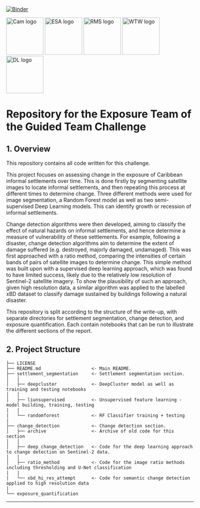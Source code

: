 [![Binder](https://mybinder.org/badge_logo.svg)](https://gesis.mybinder.org/binder/v2/gh/ai4er-cdt/gtc-exposure/1f788be0a0af2c1fbc93d899923c68750eaf2733)

<img width="100" alt="Cam logo" src=https://www.hoart.cam.ac.uk/images/university-of-cambridge-logo/image_preview>      <img width="100" alt="ESA logo" src="https://brand.esa.int/files/2020/05/ESA_logo_2020_Deep-scaled.jpg">        <img width="100" alt="RMS logo" src=https://www.burstorm.com/wp-content/uploads/RMS-logo-final.png>     <img width="100" alt="WTW logo" src=http://www.wtw-healthandbenefits.co.uk/wp-content/themes/pmi/images/oglogo.png>         <img width="100" alt="DL logo" src=https://i1.wp.com/roboticulized.com/wp-content/uploads/2020/03/descartes-labs-unveils-its-advanced-mineral-exploration-package.png>

# Repository for the Exposure Team of the Guided Team Challenge

## 1. Overview

This repository contains all code written for this challenge.

This project focuses on assessing change in the exposure of Caribbean informal settlements over time. This is done firstly by segmenting satellite images to locate informal settlements, and then repeating this process at different times to determine change. Three different methods were used for image segmentation, a Random Forest model as well as two semi-supervised Deep Learning models. This can identify growth or recession of informal settlements. 

Change detection algorithms were then developed, aiming to classify the effect of natural hazards on informal settlements, and hence determine a measure of vulnerability of these settlements. For example, following a disaster, change detection algorithms aim to determine the extent of damage suffered (e.g. destroyed, majorly damaged, undamaged). This was first approached with a ratio method, comparing the intensities of certain bands of pairs of satellite images to determine change. This simple method was built upon with a supervised deep learning approach, which was found to have limited success, likely due to the relatively low resolution of Sentinel-2 satellite imagery. To show the plausibility of such an approach, given high resolution data, a similar algorithm was applied to the labelled xBD dataset to classify damage sustained by buildings following a natural disaster.

This repository is split according to the structure of the write-up, with separate directories for settlement segmentation, change detection, and exposure quantification. Each contain notebooks that can be run to illustrate the different sections of the report.

## 2. Project Structure
```
├── LICENSE
├── README.md                   <- Main README.
├── settlement_segmentation     <- Settlement segmentation section.
│   │
│   ├── deepcluster             <- DeepCluster model as well as training and testing notebooks
│   │
│   ├── liunsupervised          <- Unsupervised feature learning - model building, training, testing          
|   |
|   └── randomforest            <- RF Classifier training + testing
|
├── change_detection            <- Change detection section.
│   ├── archive                 <- Archive of old code for this section
│   │
│   ├── deep_change_detection   <- Code for the deep learning approach to change detection on Sentinel-2 data.
│   │
│   ├── ratio_method            <- Code for the image ratio methods including thresholding and U-Net classification
|   |
|   └── xbd_hi_res_attempt      <- Code for semantic change detection applied to high resolution data
|
└── exposure_quantification

```

---
